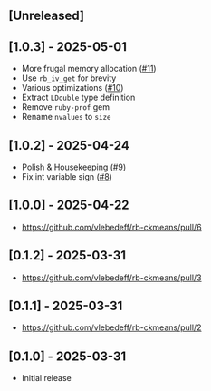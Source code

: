 ## [Unreleased]

## [1.0.3] - 2025-05-01

- More frugal memory allocation ([#11](https://github.com/vlebedeff/rb-ckmeans/pull/11))
- Use `rb_iv_get` for brevity
- Various optimizations ([#10](https://github.com/vlebedeff/rb-ckmeans/pull/10))
- Extract `LDouble` type definition
- Remove `ruby-prof` gem
- Rename `nvalues` to `size`

## [1.0.2] - 2025-04-24

- Polish & Housekeeping ([#9](https://github.com/vlebedeff/rb-ckmeans/pull/9))
- Fix int variable sign ([#8](https://github.com/vlebedeff/rb-ckmeans/pull/8))

## [1.0.0] - 2025-04-22

- https://github.com/vlebedeff/rb-ckmeans/pull/6

## [0.1.2] - 2025-03-31

- https://github.com/vlebedeff/rb-ckmeans/pull/3

## [0.1.1] - 2025-03-31

- https://github.com/vlebedeff/rb-ckmeans/pull/2

## [0.1.0] - 2025-03-31

- Initial release
